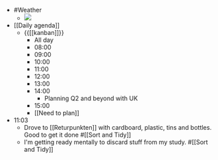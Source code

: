 - #Weather
    - ![](https://firebasestorage.googleapis.com/v0/b/firescript-577a2.appspot.com/o/imgs%2Fapp%2FDavidsroam%2FKtS_G2uaBt.png?alt=media&token=1d426c45-fd76-4ca1-bd09-b8a6d69145dc)
- [[Daily agenda]]
    - {{[[kanban]]}}
        - All day
        - 08:00
        - 09:00
        - 10:00
        - 11:00
        - 12:00
        - 13:00
        - 14:00
            - Planning Q2 and beyond with UK
        - 15:00
        - [[Need to plan]]
- 11:03
    - Drove to [[Returpunkten]] with cardboard, plastic, tins and bottles. Good to get it done #[[Sort and Tidy]]
    - I'm getting ready mentally to discard stuff from my study. #[[Sort and Tidy]]
